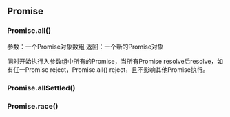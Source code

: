 ## Promise
### Promise.all()
参数：一个Promise对象数组
返回：一个新的Promise对象

同时开始执行入参数组中所有的Promise，当所有Promise resolve后resolve，如有任一Promise reject，Promise.all() reject，且不影响其他Promise执行。
### Promise.allSettled()
### Promise.race()